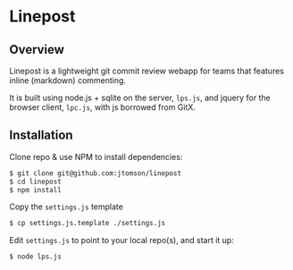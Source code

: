 Linepost
==============

## Overview

Linepost is a lightweight git commit review webapp for teams that features inline (markdown) commenting.

It is built using node.js + sqlite on the server, `lps.js`, and jquery for the browser client, `lpc.js`, with js borrowed from GitX.

## Installation

Clone repo & use NPM to install dependencies:
```bash
$ git clone git@github.com:jtomson/linepost
$ cd linepost
$ npm install
```
Copy the `settings.js` template
```bash
$ cp settings.js.template ./settings.js
```

Edit `settings.js` to point to your local repo(s), and start it up:
```bash
$ node lps.js
```